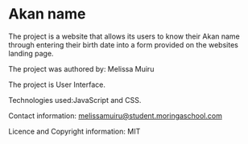 # Akan name

The project is a website that allows its users to know their Akan name through entering their birth date into a form provided on the websites landing page.

The project was authored by: Melissa Muiru

The project is User Interface.

Technologies used:JavaScript and CSS.

Contact information: melissamuiru@student.moringaschool.com

Licence and Copyright information: MIT 